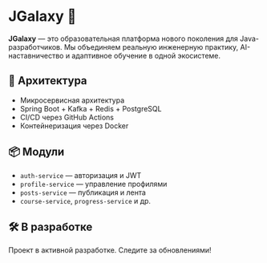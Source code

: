 # JGalaxy 🚀

**JGalaxy** — это образовательная платформа нового поколения для Java-разработчиков. Мы объединяем реальную инженерную практику, AI-наставничество и адаптивное обучение в одной экосистеме.

## 🔧 Архитектура

- Микросервисная архитектура
- Spring Boot + Kafka + Redis + PostgreSQL
- CI/CD через GitHub Actions
- Контейнеризация через Docker

## 📦 Модули

- `auth-service` — авторизация и JWT
- `profile-service` — управление профилями
- `posts-service` — публикация и лента
- `course-service`, `progress-service` и др.

## 🛠️ В разработке
Проект в активной разработке. Следите за обновлениями!
